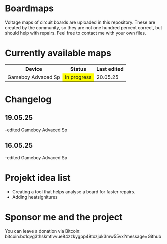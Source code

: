 # Boardmaps
Voltage maps of circuit boards are uploaded in this repository. These are created by the community, so they are not one hundred percent correct, but should help with repairs.  Feel free to contact me with your own files.

# Currently available maps
<table>
  <tr>
    <th>Device</th>
    <th>Status</th>
    <th>Last edited</th>
  </tr>
  <tr>
    <td>Gameboy Advaced Sp</td>
    <td style="background-color: yellow;">in progress</td>
    <td>20.05.25</td>
  </tr>
</table>

# Changelog
## 19.05.25
-edited Gameboy Advaced Sp

## 16.05.25
-edited Gameboy Advaced Sp

# Projekt idea list
- Creating a tool that helps analyse a board for faster repairs.
- Adding heatsignitures

# Sponsor me and the project
You can leave a donation via Bitcoin: bitcoin:bc1qvg3thskmtlvvue84zzkygpp49txzjuk3mw55vx?message=Github
